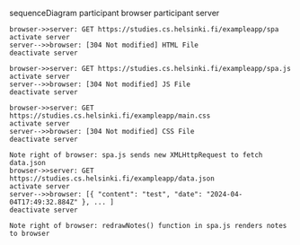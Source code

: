 sequenceDiagram
    participant browser
    participant server

    browser->>server: GET https://studies.cs.helsinki.fi/exampleapp/spa
    activate server
    server-->>browser: [304 Not modified] HTML File
    deactivate server

    browser->>server: GET https://studies.cs.helsinki.fi/exampleapp/spa.js
    activate server
    server-->>browser: [304 Not modified] JS File
    deactivate server

    browser->>server: GET https://studies.cs.helsinki.fi/exampleapp/main.css
    activate server
    server-->>browser: [304 Not modified] CSS File
    deactivate server

    Note right of browser: spa.js sends new XMLHttpRequest to fetch data.json
    browser->>server: GET https://studies.cs.helsinki.fi/exampleapp/data.json
    activate server
    server-->>browser: [{ "content": "test", "date": "2024-04-04T17:49:32.884Z" }, ... ]
    deactivate server

    Note right of browser: redrawNotes() function in spa.js renders notes to browser